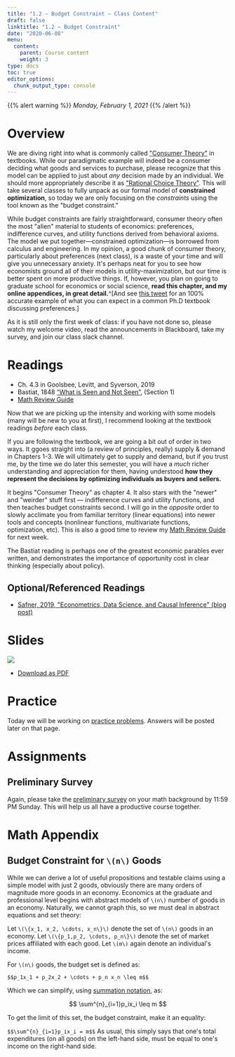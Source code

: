 ```yaml
---
title: "1.2 — Budget Constraint — Class Content"
draft: false
linktitle: "1.2 — Budget Constraint"
date: "2020-06-08"
menu:
  content:
    parent: Course content
    weight: 3
type: docs
toc: true
editor_options:
  chunk_output_type: console
---
```


{{% alert warning %}}
*Monday, February 1, 2021*
{{% /alert %}}

# Overview

We are diving right into what is commonly called ["Consumer Theory"](https://en.wikipedia.org/wiki/Consumer_choice) in textbooks. While our paradigmatic example will indeed be a consumer deciding what goods and services to purchase, please recognize that this model can be applied to just about *any* decision made by an individual. We should more appropriately describe it as ["Rational Choice Theory"](https://en.wikipedia.org/wiki/Rational_choice_theory). This will take several classes to fully unpack as our formal model of **constrained optimization**, so today we are only focusing on the *constraints* using the tool known as the "budget constraint."

While budget constraints are fairly straightforward, consumer theory often the most "alien" material to students of economics: preferences, indifference curves, and utility functions derived from behavioral axioms. The model we put together—constrained optimization—is borrowed from calculus and engineering. In my opinion, a good chunk of consumer theory, particularly about preferences (next class), is a waste of your time and will give you unnecessary anxiety. It's perhaps neat for you to see how economists ground all of their models in utility-maximization, but our time is better spent on more productive things. If, however, you plan on going to graduate school for economics or social science, **read this chapter, and my online appendices, in great detail.**^[And see [this tweet](https://twitter.com/graykimbrough/status/1291017699481575424) for an 100% accurate example of what you can expect in a common Ph.D textbook discussing preferences.]

As it is still only the first week of class: if you have not done so, please watch my welcome video, read the announcements in Blackboard, take my survey, and join our class slack channel.

# Readings

- <i class="fas fa-book"></i> Ch. 4.3 in Goolsbee, Levitt, and Syverson, 2019
- <i class="fas fa-external-link-square-alt"></i> Bastiat, 1848 [“What is Seen and Not Seen”](https://www.econlib.org/library/Bastiat/basEss.html?chapter_num=4#book-reader), (Section 1)
- [<i class="fas fa-file-pdf"></i> Math Review Guide](/files/math_review_guide.pdf) 

Now that we are picking up the intensity and working with some models (many will be new to you at first), I recommend looking at the textbook readings *before* each class.

If you are following the textbook, we are going a bit out of order in two ways. It ggoes straight into (a review of principles, really) supply & demand in Chapters 1-3. We will ultimately get to supply and demand, but if you trust me, by the time we do later this semester, you will have a *much* richer understanding and appreciation for them, having understood **how they represent the decisions by optimizing individuals as buyers and sellers.**

It begins "Consumer Theory" as chapter 4. It also stars with the "newer" and "weirder" stuff first — indifference curves and utility functions, and then teaches budget constraints second. I will go in the *opposite* order to slowly acclimate you from familiar territory (linear equations) into newer tools and concepts (nonlinear functions, multivariate functions, optimization, etc). This is also a good time to review my [Math Review Guide](/files/math_review_guide.pdf) for next week.

The Bastiat reading is perhaps one of the greatest economic parables ever written, and demonstrates the importance of opportunity cost in clear thinking (especially about policy).

## Optional/Referenced Readings

- [<i class="fas fa-external-link-square-alt"></i> Safner, 2019, "Econometrics, Data Science, and Causal Inference" (blog post)](https://ryansafner.com/post/econometrics-data-science-and-causal-inference/)

# Slides

[![](/slides/1.2-slides.png)](/slides/1.2-slides.html)

- [<i class="fas fa-file-pdf"></i> Download as PDF](/slides/1.2-slides.pdf)

# Practice

Today we will be working on [practice problems](/practice/1.2-practice). Answers will be posted later on that page.

# Assignments

## Preliminary Survey

Again, please take the [preliminary survey](/assignment/00-preliminary-survey) on your math background by 11:59 PM Sunday. This will help us all have a productive course together.

# Math Appendix

## Budget Constraint for `\(n\)` Goods

While we can derive a lot of useful propositions and testable claims using a simple model with just 2 goods, obviously there are many orders of magnitude more goods in an economy. Economics at the graduate and professional level begins with abstract models of `\(n\)` number of goods in an economy. Naturally, we cannot graph this, so we must deal in abstract equations and set theory:

Let `\(\{x_1, x_2, \cdots, x_n\}\)` denote the set of `\(n\)` goods in an economy. Let `\(\{p_1,p_2, \cdots, p_n\}\)` denote the set of market prices affiliated with each good. Let `\(m\)` again denote an individual's income.

For `\(n\)` goods, the budget set is defined as:

`$$p_1x_1 + p_2x_2 + \cdots + p_n x_n \leq m$$`

Which we can simplify, using [summation notation](https://metricsf20.classes.ryansafner.com/class/2.1-class/#the-summation-operator), as:

$$
\sum^{n}_{i=1}p_ix_i \leq m
$$

To get the limit of this set, the budget constraint, make it an equality:

`$$\sum^{n}_{i=1}p_ix_i = m$$`
As usual, this simply says that one's total expenditures (on all goods) on the left-hand side, must be equal to one's income on the right-hand side.
